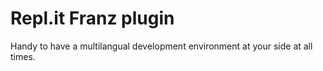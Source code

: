 # Repl.it Franz plugin
Handy to have a multilangual development environment at your side at all times.